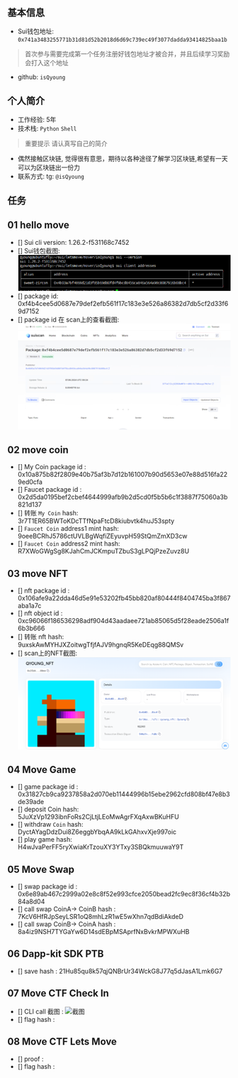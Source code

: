 ## 基本信息
- Sui钱包地址: `0x741a3483255771b31d81d52b2018d6d69c739ec49f3077dadda93414825baa1b`
> 首次参与需要完成第一个任务注册好钱包地址才被合并，并且后续学习奖励会打入这个地址
- github: `isQyoung`

## 个人简介
- 工作经验: 5年
- 技术栈: `Python` `Shell`
> 重要提示 请认真写自己的简介
- 偶然接触区块链, 觉得很有意思，期待以各种途径了解学习区块链,希望有一天可以为区块链出一份力
- 联系方式: tg: `@isQyoung` 

## 任务

##   01 hello move  
- [] Sui cli version: 1.26.2-f531168c7452
- [] Sui钱包截图: ![Sui钱包截图](./images/sui_wallet.png)
- [] package id: 0xf4b4cee5d0687e79def2efb561f17c183e3e526a86382d7db5cf2d33f69d7152
- [] package id 在 scan上的查看截图:![Scan截图](./images/hello_isQyoung.png)

##   02 move coin
- [] My Coin package id : 0x10a875b82f2809e40b75af3b7d12b161007b90d5653e07e88d516fa229ed0cfa
- [] Faucet package id : 0x2d5da0195bef2cbef4644999afb9b2d5cd0f5b5b6c1f3887f75060a3b821d137
- [] 转账 `My Coin` hash: 3r7T1ER65BWToKDcTTfNpaFtcD8kiubvtk4huJ53spty
- [] `Faucet Coin` address1 mint hash: 9oeeBCRhJ5786ctUVLBgWqfiZEyuvpH59StQmZmXD3cw
- [] `Faucet Coin` address2 mint hash: R7XWoGWgSg8KJahCmJCKmpuTZbuS3gLPQjPzeZuvz8U

##   03 move NFT
- [] nft package id : 0x106afe9a22dda46d5e91e53202fb45bb820af80444f8404745ba3f867aba1a7c
- [] nft object id : 0xc96066f186536298adf904d43aadaee721ab85065d5f28eade2506a1f6b3b666
- [] 转账 nft  hash: 9uxskAwMYHJXZoitwgTfjfAJV9hgnqR5KeDEqg88QMSv
- [] scan上的NFT截图:![Scan截图](./images/qyoung_nft.PNG)

##   04 Move Game
- [] game package id : 0x31827cb9ca9237858a2d070eb11444996b15ebe2962cfd808bf47e8b3de39ade
- [] deposit Coin hash: 5JuXzVp1293ibnFoRs2CjLtjLEoMwAgrFXqAxwBKuHFU
- [] withdraw `Coin` hash: DyctAYagDdzDui8Z6eggbYbqAA9kLkGAhxvXje997oic
- [] play game hash: H4wJvaPerFF5ryXwiaKrTzouXY3YTxy3SBQkmuuwaY9T

##   05 Move Swap
- [] swap package id : 0x6e89ab467c2999a02e8c8f52e993cfce2050bead2fc9ec8f36cf4b32b84a8d04
- [] call swap CoinA-> CoinB  hash : 7KcV6HfRJpSeyLSR1oQ8mhLzR1wE5wXhn7qdBdiAkdeD
- [] call swap CoinB-> CoinA  hash : 8a4iz9NSH7TYGaYw6D14sdEBpMSAprfNxBvkrMPWXuHB

##   06 Dapp-kit SDK PTB
- [] save hash : 21Hu85qu8k57qjQNBrUr34WckG8J77q5dJasA1Lmk6G7

##   07 Move CTF Check In
- [] CLI call 截图 : ![截图](./images/你的图片地址)
- [] flag hash :

##   08 Move CTF Lets Move
- [] proof : 
- [] flag hash :
